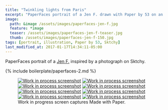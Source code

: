 ```yaml
---
title: "Twinkling lights from Paris"
excerpt: "PaperFaces portrait of a Jen F. drawn with Paper by 53 on an iPad."
image: 
  path: &image /assets/images/paperfaces-jen-f.jpg 
  feature: *image
  teaser: /assets/images/paperfaces-jen-f-teaser.jpg
  thumb: /assets/images/paperfaces-jen-f-150.jpg
tags: [portrait, illustration, Paper by 53, Sktchy]
last_modified_at: 2017-01-17T14:34:11-05:00
---
```


PaperFaces portrait of a [Jen F.](http://sktchy.com/wvVXMH) inspired by a photograph on Sktchy.

{% include boilerplate/paperfaces-2.md %}

<figure class="third">
  <a href="{{ site.url }}/assets/images/paperfaces-jen-f-process-1-lg.jpg"><img src="{{ site.url }}/assets/images/paperfaces-jen-f-process-1-600.jpg" alt="Work in process screenshot"></a>
  <a href="{{ site.url }}/assets/images/paperfaces-jen-f-process-2-lg.jpg"><img src="{{ site.url }}/assets/images/paperfaces-jen-f-process-2-600.jpg" alt="Work in process screenshot"></a>
  <a href="{{ site.url }}/assets/images/paperfaces-jen-f-process-3-lg.jpg"><img src="{{ site.url }}/assets/images/paperfaces-jen-f-process-3-600.jpg" alt="Work in process screenshot"></a>
  <a href="{{ site.url }}/assets/images/paperfaces-jen-f-process-4-lg.jpg"><img src="{{ site.url }}/assets/images/paperfaces-jen-f-process-4-600.jpg" alt="Work in process screenshot"></a>
  <a href="{{ site.url }}/assets/images/paperfaces-jen-f-process-5-lg.jpg"><img src="{{ site.url }}/assets/images/paperfaces-jen-f-process-5-600.jpg" alt="Work in process screenshot"></a>
  <a href="{{ site.url }}/assets/images/paperfaces-jen-f-process-6-lg.jpg"><img src="{{ site.url }}/assets/images/paperfaces-jen-f-process-6-600.jpg" alt="Work in process screenshot"></a>
  <a href="{{ site.url }}/assets/images/paperfaces-jen-f-process-7-lg.jpg"><img src="{{ site.url }}/assets/images/paperfaces-jen-f-process-7-600.jpg" alt="Work in process screenshot"></a>
  <a href="{{ site.url }}/assets/images/paperfaces-jen-f-process-8-lg.jpg"><img src="{{ site.url }}/assets/images/paperfaces-jen-f-process-8-600.jpg" alt="Work in process screenshot"></a>
  <figcaption>Work in progress screen captures Made with Paper.</figcaption>
</figure>
